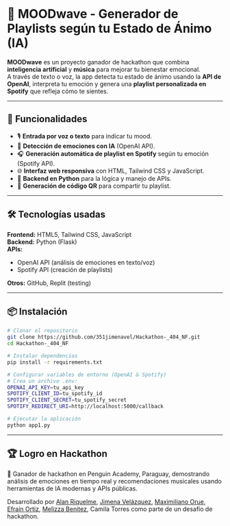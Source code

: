 # 🌊 MOODwave - Generador de Playlists según tu Estado de Ánimo (IA)

**MOODwave** es un proyecto ganador de hackathon que combina **inteligencia artificial** y **música** para mejorar tu bienestar emocional.  
A través de texto o voz, la app detecta tu estado de ánimo usando la **API de OpenAI**, interpreta tu emoción y genera una **playlist personalizada en Spotify** que refleja cómo te sientes.

---

## 🚀 Funcionalidades
- 🎙️ **Entrada por voz o texto** para indicar tu mood.
- 🤖 **Detección de emociones con IA** (OpenAI API).
- 🎧 **Generación automática de playlist en Spotify** según tu emoción (Spotify API).
- 🌐 **Interfaz web responsiva** con HTML, Tailwind CSS y JavaScript.
- 🐍 **Backend en Python** para la lógica y manejo de APIs.
- 📲 **Generación de código QR** para compartir tu playlist.

---

## 🛠️ Tecnologías usadas
**Frontend:** HTML5, Tailwind CSS, JavaScript  
**Backend:** Python (Flask)  
**APIs:**
- OpenAI API (análisis de emociones en texto/voz)
- Spotify API (creación de playlists)
  
**Otros:** GitHub, Replit (testing)

---

## 📦 Instalación
```bash
# Clonar el repositorio
git clone https://github.com/351jimenavel/Hackathon-_404_NF.git
cd Hackathon-_404_NF

# Instalar dependencias
pip install -r requirements.txt

# Configurar variables de entorno (OpenAI & Spotify)
# Crea un archivo .env:
OPENAI_API_KEY=tu_api_key
SPOTIFY_CLIENT_ID=tu_spotify_id
SPOTIFY_CLIENT_SECRET=tu_spotify_secret
SPOTIFY_REDIRECT_URI=http://localhost:5000/callback

# Ejecutar la aplicación
python app1.py
```
---

## 🏆 Logro en Hackathon
🥇 Ganador de hackathon en Penguin Academy, Paraguay, demostrando análisis de emociones en tiempo real y recomendaciones musicales usando herramientas de IA modernas y APIs públicas.

Desarrollado por [Alan Riquelme](https://github.com/alanriquelmee), [Jimena Velázquez](https://github.com/351jimenavel), [Maximiliano Orue](https://github.com/MaxiOru), [Efraín Ortiz](https://github.com/Efraor), [Melizza Benitez](https://github.com/jazminbenitez), Camila Torres como parte de un desafío de hackathon.
